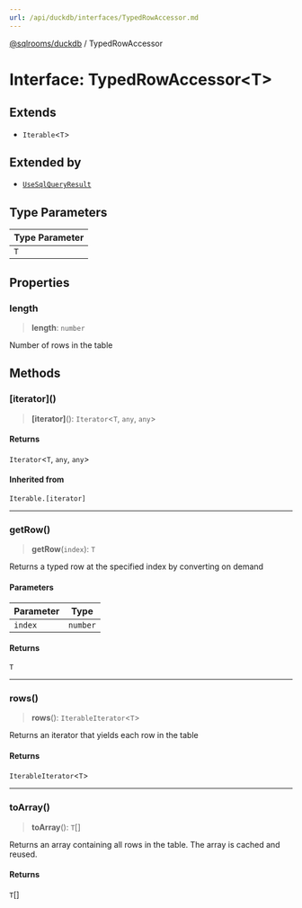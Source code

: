 ```yaml
---
url: /api/duckdb/interfaces/TypedRowAccessor.md
---
```

[@sqlrooms/duckdb](../index.md) / TypedRowAccessor

# Interface: TypedRowAccessor\<T>

## Extends

* `Iterable`<`T`>

## Extended by

* [`UseSqlQueryResult`](UseSqlQueryResult.md)

## Type Parameters

| Type Parameter |
| ------ |
| `T` |

## Properties

### length

> **length**: `number`

Number of rows in the table

## Methods

### \[iterator]\()

> **\[iterator]**(): `Iterator`<`T`, `any`, `any`>

#### Returns

`Iterator`<`T`, `any`, `any`>

#### Inherited from

`Iterable.[iterator]`

***

### getRow()

> **getRow**(`index`): `T`

Returns a typed row at the specified index by converting on demand

#### Parameters

| Parameter | Type |
| ------ | ------ |
| `index` | `number` |

#### Returns

`T`

***

### rows()

> **rows**(): `IterableIterator`<`T`>

Returns an iterator that yields each row in the table

#### Returns

`IterableIterator`<`T`>

***

### toArray()

> **toArray**(): `T`\[]

Returns an array containing all rows in the table. The array is cached and reused.

#### Returns

`T`\[]

